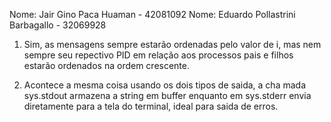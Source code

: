 Nome: Jair Gino Paca Huaman - 42081092
Nome: Eduardo Pollastrini Barbagallo - 32069928

1) Sim, as mensagens sempre estarão ordenadas pelo valor de i, mas
nem sempre seu repectivo PID em relação aos processos pais e filhos
estarão ordenados na ordem crescente.

2) Acontece a mesma coisa usando os dois tipos de saida, a cha
mada sys.stdout armazena a string em buffer enquanto em 
sys.stderr envia diretamente para a tela do terminal, ideal 
para saida de erros.
